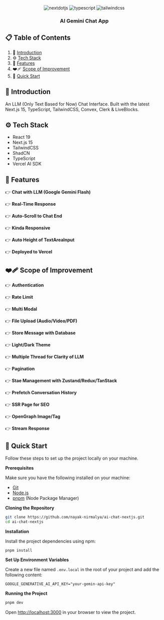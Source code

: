 <div align="center">
  <div>
    <img src="https://img.shields.io/badge/-Next_JS-black?style=for-the-badge&logoColor=white&logo=nextdotjs&color=000000" alt="nextdotjs" />
    <img src="https://img.shields.io/badge/-TypeScript-black?style=for-the-badge&logoColor=white&logo=typescript&color=3178C6" alt="typescript" />
    <img src="https://img.shields.io/badge/-Tailwind_CSS-black?style=for-the-badge&logoColor=white&logo=tailwindcss&color=06B6D4" alt="tailwindcss" />
  </div>

<h3 align="center">AI Gemini Chat App</h3>
</div>

## 📋 <a name="table">Table of Contents</a>

1. 🤖 [Introduction](#introduction)
2. ⚙️ [Tech Stack](#tech-stack)
3. 🔋 [Features](#features)
4. ❤️‍🩹 [Scope of Improvement](#improvements)
5. 🤸 [Quick Start](#quick-start)

## <a name="introduction">🤖 Introduction</a>

An LLM (Only Text Based for Now) Chat Interface. Built with the latest Next.js 15, TypeScript, TailwindCSS, Convex, Clerk & LiveBlocks.

## <a name="tech-stack">⚙️ Tech Stack</a>

- React 19
- Next.js 15
- TailwindCSS
- ShadCN
- TypeScript
- Vercel AI SDK

## <a name="features">🔋 Features</a>

👉 **Chat with LLM (Google Gemini Flash)**

👉 **Real-Time Response**

👉 **Auto-Scroll to Chat End**

👉 **Kinda Responsive**

👉 **Auto Height of TextAreaInput**

👉 **Deployed to Vercel**

## <a name="improvements">❤️‍🩹 Scope of Improvement</a>

👉 **Authentication**

👉 **Rate Limit**

👉 **Multi Modal**

👉 **File Upload (Audio/Video/PDF)**

👉 **Store Message with Database**

👉 **Light/Dark Theme**

👉 **Multiple Thread for Clarity of LLM**

👉 **Pagination**

👉 **Stae Management with Zustand/Redux/TanStack**

👉 **Prefetch Conversation History**

👉 **SSR Page for SEO**

👉 **OpenGraph Image/Tag**

👉 **Stream Response**

## <a name="quick-start">🤸 Quick Start</a>

Follow these steps to set up the project locally on your machine.

**Prerequisites**

Make sure you have the following installed on your machine:

- [Git](https://git-scm.com/)
- [Node.js](https://nodejs.org/en)
- [pnpm](https://www.pnpm.io/) (Node Package Manager)

**Cloning the Repository**

```bash
git clone https://github.com/nayak-nirmalya/ai-chat-nextjs.git
cd ai-chat-nextjs
```

**Installation**

Install the project dependencies using npm:

```bash
pnpm install
```

**Set Up Environment Variables**

Create a new file named `.env.local` in the root of your project and add the following content:

```env
GOOGLE_GENERATIVE_AI_API_KEY="your-gemin-api-key"
```

**Running the Project**

```bash
pnpm dev
```

Open [http://localhost:3000](http://localhost:3000) in your browser to view the project.

#
